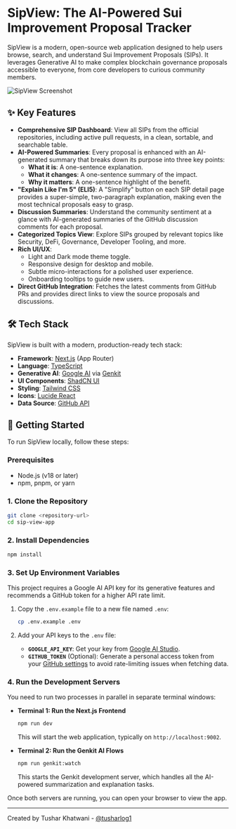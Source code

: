 # SipView: The AI-Powered Sui Improvement Proposal Tracker

SipView is a modern, open-source web application designed to help users browse, search, and understand Sui Improvement Proposals (SIPs). It leverages Generative AI to make complex blockchain governance proposals accessible to everyone, from core developers to curious community members.

![SipView Screenshot](https://github.com/user-attachments/assets/a1c7da48-21c1-4336-b479-5438874ce7be)

## ✨ Key Features

- **Comprehensive SIP Dashboard**: View all SIPs from the official repositories, including active pull requests, in a clean, sortable, and searchable table.
- **AI-Powered Summaries**: Every proposal is enhanced with an AI-generated summary that breaks down its purpose into three key points:
  - **What it is**: A one-sentence explanation.
  - **What it changes**: A one-sentence summary of the impact.
  - **Why it matters**: A one-sentence highlight of the benefit.
- **"Explain Like I'm 5" (ELI5)**: A "Simplify" button on each SIP detail page provides a super-simple, two-paragraph explanation, making even the most technical proposals easy to grasp.
- **Discussion Summaries**: Understand the community sentiment at a glance with AI-generated summaries of the GitHub discussion comments for each proposal.
- **Categorized Topics View**: Explore SIPs grouped by relevant topics like Security, DeFi, Governance, Developer Tooling, and more.
- **Rich UI/UX**:
  - Light and Dark mode theme toggle.
  - Responsive design for desktop and mobile.
  - Subtle micro-interactions for a polished user experience.
  - Onboarding tooltips to guide new users.
- **Direct GitHub Integration**: Fetches the latest comments from GitHub PRs and provides direct links to view the source proposals and discussions.

## 🛠️ Tech Stack

SipView is built with a modern, production-ready tech stack:

- **Framework**: [Next.js](https://nextjs.org/) (App Router)
- **Language**: [TypeScript](https://www.typescriptlang.org/)
- **Generative AI**: [Google AI](https://ai.google/) via [Genkit](https://firebase.google.com/docs/genkit)
- **UI Components**: [ShadCN UI](https://ui.shadcn.com/)
- **Styling**: [Tailwind CSS](https://tailwindcss.com/)
- **Icons**: [Lucide React](https://lucide.dev/)
- **Data Source**: [GitHub API](https://docs.github.com/en/rest)

## 🚀 Getting Started

To run SipView locally, follow these steps:

### Prerequisites

- Node.js (v18 or later)
- npm, pnpm, or yarn

### 1. Clone the Repository

```bash
git clone <repository-url>
cd sip-view-app
```

### 2. Install Dependencies

```bash
npm install
```

### 3. Set Up Environment Variables

This project requires a Google AI API key for its generative features and recommends a GitHub token for a higher API rate limit.

1.  Copy the `.env.example` file to a new file named `.env`:

    ```bash
    cp .env.example .env
    ```

2.  Add your API keys to the `.env` file:

    -   **`GOOGLE_API_KEY`**: Get your key from [Google AI Studio](https://aistudio.google.com/app/apikey).
    -   **`GITHUB_TOKEN`** (Optional): Generate a personal access token from your [GitHub settings](https://github.com/settings/tokens) to avoid rate-limiting issues when fetching data.

### 4. Run the Development Servers

You need to run two processes in parallel in separate terminal windows:

-   **Terminal 1: Run the Next.js Frontend**

    ```bash
    npm run dev
    ```
    This will start the web application, typically on `http://localhost:9002`.

-   **Terminal 2: Run the Genkit AI Flows**

    ```bash
    npm run genkit:watch
    ```
    This starts the Genkit development server, which handles all the AI-powered summarization and explanation tasks.

Once both servers are running, you can open your browser to view the app.

---
Created by Tushar Khatwani - [@tusharlog1](https://twitter.com/tusharlog1)
